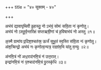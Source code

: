 +++
title = "४० सूक्तम् - ४०"

+++

अभ॑यं द्यावापृथिवी इ॒हास्तु॒ नो ऽभ॑यं॒ सोमः॑ सवि॒ता नः॑ कृणोतु।  
अभ॑यं नो ऽस्तू॒र्व॒न्तरि॑क्षं सप्तऋषी॒णां च॑ ह॒विषाभ॑यं नो अस्तु ॥१॥

अ॒स्मै ग्रामा॑य प्र॒दिश॒श्चत॑स्र॒ ऊर्जं॑ सुभू॒तं स्व॒स्ति स॑वि॒ता नः॑ कृणोतु।  
अ॑श॒त्र्विन्द्रो॒ अभ॑यं नः कृणोत्व॒न्यत्र॒ राज्ञा॑म॒भि या॑तु म॒न्युः ॥२॥

अ॑नमि॒त्रं नो॑ अध॒राद॑नमि॒त्रं न॑ उत्त॒रात्।  
इन्द्रा॑नमि॒त्रं नः॑ प॒श्चाद॑नमि॒त्रं पु॒रस्कृ॑धि ॥३॥
